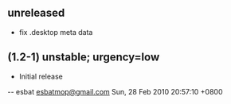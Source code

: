 ## unreleased

  * fix .desktop meta data

## (1.2-1) unstable; urgency=low

  * Initial release

 -- esbat <esbatmop@gmail.com>  Sun, 28 Feb 2010 20:57:10 +0800
